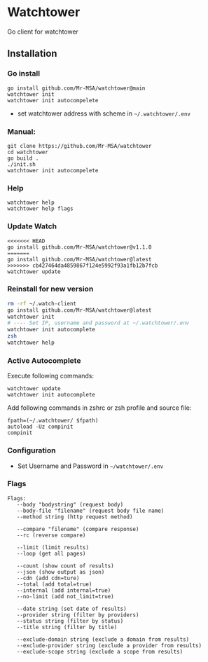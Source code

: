 # Watchtower
Go client for watchtower

## Installation
### Go install
```
go install github.com/Mr-MSA/watchtower@main
watchtower init
watchtower init autocompelete
```
+ set watchtower address with scheme in `~/.watchtower/.env`

### Manual:
```
git clone https://github.com/Mr-MSA/watchtower
cd watchtower
go build .
./init.sh
watchtower init autocompelete
```
### Help
```
watchtower help
watchtower help flags
```

### Update Watch
```
<<<<<<< HEAD
go install github.com/Mr-MSA/watchtower@v1.1.0
=======
go install github.com/Mr-MSA/watchtower@latest
>>>>>>> cb427464da4859867f124e5992f93a1fb12b7fcb
watchtower update 
```

### Reinstall for new version
```bash
rm -rf ~/.watch-client
go install github.com/Mr-MSA/watchtower@latest
watchtower init 
# ---- Set IP, username and password at ~/.watchtower/.env
watchtower init autocomplete
zsh
watchtower help
```

### Active Autocomplete
Execute following commands:
```
watchtower update
watchtower init autocomplete
```
Add following commands in zshrc or zsh profile and source file:
```
fpath=(~/.watchtower/ $fpath)
autoload -Uz compinit
compinit
```
### Configuration
+ Set Username and Password in `~/watchtower/.env`

### Flags
```
Flags:
   --body "bodystring" (request body)
   --body-file "filename" (request body file name)
   --method string (http request method)

   --compare "filename" (compare response)
   --rc (reverse compare)

   --limit (limit results)
   --loop (get all pages)

   --count (show count of results)
   --json (show output as json)
   --cdn (add cdn=ture)
   --total (add total=true)
   --internal (add internal=true)
   --no-limit (add not_limit=true)

   --date string (set date of results)
   --provider string (filter by providers)
   --status string (filter by status)
   --title string (filter by title)

   --exclude-domain string (exclude a domain from results)
   --exclude-provider string (exclude a provider from results)
   --exclude-scope string (exclude a scope from results)
```
